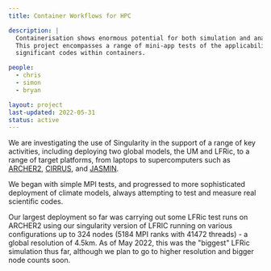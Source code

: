 ```yaml
---
title: Container Workflows for HPC

description: |
  Containerisation shows enormous potential for both simulation and analysis workflows. 
  This project encompasses a range of mini-app tests of the applicability of containers for existing HPC workflows as well as full-on integration of
  significant codes within containers.

people:
  - chris
  - simon
  - bryan

layout: project
last-updated: 2022-05-31
status: active
---
```


We are investigating the use of Singularity in the support of a range of key activities, including deploying two global models, the UM and LFRic, to a range of target platforms, from laptops to supercomputers such as [ARCHER2](https://www.epcc.ed.ac.uk/hpc-services/archer2), [CIRRUS](https://www.epcc.ed.ac.uk/hpc-services/cirrus), and [JASMIN](https://www.jasmin.ac.uk). 

We began with simple MPI tests, and progressed to more sophisticated deployment of climate models, always attempting to test and measure real scientific codes.

Our largest deployment so far was carrying out some LFRic test runs on ARCHER2 using our singularity version of LFRIC running on various configurations up to 324 nodes (5184 MPI ranks with 41472 threads) - a global resolution of 4.5km. As of May 2022, this was the "biggest" LFRic simulation thus far, although we plan to go to higher resolution and bigger node counts soon.
